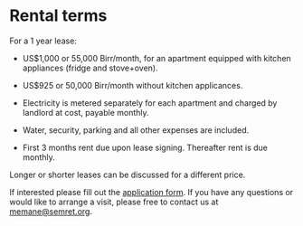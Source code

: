 # Rental terms

For a 1 year lease:

- US$1,000 or 55,000 Birr/month, for an apartment equipped with kitchen appliances (fridge and stove+oven). 

- US$925 or 50,000 Birr/month without kitchen applicances.

- Electricity is metered separately for each apartment and charged by landlord at cost, payable monthly.

- Water, security, parking and all other expenses are included.

- First 3 months rent due upon lease signing. Thereafter rent is due monthly.

Longer or shorter leases can be discussed for a different price.

If interested please fill out the [application form](/form). If you have any questions or would like to arrange a visit, please free to contact us at memane@semret.org.
